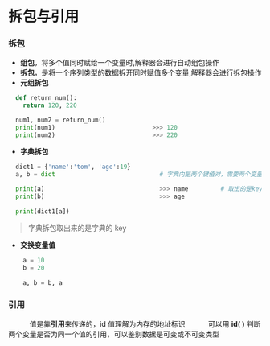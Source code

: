 # 拆包与引用
### 拆包
*  **组包**，将多个值同时赋给一个变量时,解释器会进行自动组包操作
*  **拆包**，是将一个序列类型的数据拆开同时赋值多个变量,解释器会进行拆包操作
  *  **元组拆包**
  
  ```python
    def return_num():
      return 120, 220

    num1, num2 = return_num()
    print(num1)                           >>> 120
    print(num2)                           >>> 220
  ```
  
  * **字典拆包**
  
  ```python
    dict1 = {'name':'tom', 'age':19}
    a, b = dict                             # 字典内是两个键值对，需要两个变量接收数据
    
    print(a)                                >>> name         # 取出的是key
    print(b)                                >>> age
    
    print(dict1[a])
  ```

> 字典拆包取出来的是字典的 key

*  **交换变量值**


```python
    a = 10
    b = 20
    
    a, b = b, a

```


### 引用
 &emsp;&emsp;&emsp;值是靠**引用**来传递的，id 值理解为内存的地址标识
 &emsp;&emsp;&emsp;可以用 **id( )** 判断两个变量是否为同一个值的引用，可以鉴别数据是可变或不可变类型



